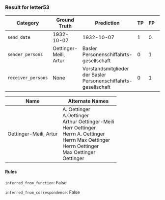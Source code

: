 ### Result for letter53
| Category          | Ground Truth | Prediction | TP | FP | FN |
|------------------|--------------|------------|----|----|----|
| `send_date`        | 1932-10-07 | 1932-10-07 | 1 | 0 | 0 |
| `sender_persons`  | Oettinger-Meili, Artur | Basler Personenschiffahrts-gesellschaft | 0 | 1 | 1 |
| `receiver_persons` | None | Vorstandsmitglieder der Basler Personenschiffahrts-gesellschaft | 0 | 1 | 0 |

| Name | Alternate Names |
| --- | --- |
| Oettinger-Meili, Artur | A. Oettinger<br>A.Oettinger<br>Arthur Oettinger-Meili<br>Herr Oettinger<br>Herrn A. Oettinger<br>Herrn Max Oettinger<br>Herrn Oettinger<br>Max Oettinger<br>Oettinger |

#### Rules
`inferred_from_function`: False

`inferred_from_correspondence`: False

